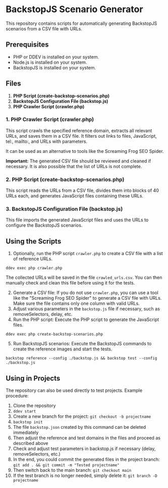 
# BackstopJS Scenario Generator

This repository contains scripts for automatically generating BackstopJS scenarios from a CSV file with URLs.

## Prerequisites

- PHP or DDEV is installed on your system.
- Node.js is installed on your system.
- BackstopJS is installed on your system.

## Files

1. **PHP Script (create-backstop-scenarios.php)**
2. **BackstopJS Configuration File (backstop.js)**
3. **PHP Crawler Script (crawler.php)**

### 1. PHP Crawler Script (crawler.php)

This script crawls the specified reference domain, extracts all relevant URLs, and saves them in a CSV file. It filters out links to files, JavaScript, tel:, mailto:, and URLs with parameters.

It can be used as an alternative to tools like the Screaming Frog SEO Spider.

**Important:** The generated CSV file should be reviewed and cleaned if necessary. It is also possible that the list of URLs is not complete.

### 2. PHP Script (create-backstop-scenarios.php)

This script reads the URLs from a CSV file, divides them into blocks of 40 URLs each, and generates JavaScript files containing these URLs.

### 3. BackstopJS Configuration File (backstop.js)
This file imports the generated JavaScript files and uses the URLs to configure the BackstopJS scenarios.

## Using the Scripts

1. Optionally, run the PHP script `crawler.php` to create a CSV file with a list of reference URLs.
```shell
ddev exec php crawler.php
```
The collected URLs will be saved in the file `crawled_urls.csv`. You can then manually check and clean this file before using it for the tests.

2. Generate a CSV file: If you do not use `crawler.php`, you can use a tool like the "Screaming Frog SEO Spider" to generate a CSV file with URLs. Make sure the file contains only one column with valid URLs.
3. Adjust various parameters in the `backstop.js` file if necessary, such as removeSelectors, delay, etc.
4. Run the PHP script: Execute the PHP script to generate the JavaScript files.
```shell
ddev exec php create-backstop-scenarios.php
```
5. Run BackstopJS scenarios: Execute the BackstopJS commands to create the reference images and start the tests.
```shell
backstop reference --config ./backstop.js && backstop test --config ./backstop.js
```
## Using in Projects

The repository can also be used directly to test projects. Example procedure:

1. Clone the repository
2. `ddev start`
3. Create a new branch for the project: `git checkout -b projectname`
4. `backstop init`
5. The file `backstop.json` created by this command can be deleted immediately
6. Then adjust the reference and test domains in the files and proceed as described above
7. Check and adjust test parameters in backstop.js if necessary (delay, removeSelectors, etc.)
8. In the end, you could commit the generated files in the project branch: `git add . && git commit -m "Tested projectname"`
9. Then switch back to the main branch: `git checkout main`
10. If the test branch is no longer needed, simply delete it: `git branch -D projectname`
